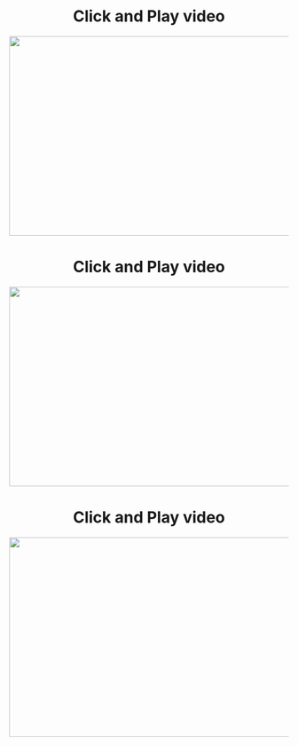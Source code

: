 <h1 align="center">Click and Play video </h1>
<div align="center"><a href="http://www.touchtyping-courses.info/touch-typing-course-cpd-accredited-course/"><img width="634" height="360" src="https://4.bp.blogspot.com/-LWPVqfRoyKk/WjZZIhKSN9I/AAAAAAAAAPc/D6dKF0RVtcMWS6_YncJtavVjvTbju_SFACLcBGAs/s1600/pizap.com15086084824507.jpg"></a></div>
<h1 align="center">Click and Play video </h1>
<div align="center"><a href="http://www.horticulture-courses.info/horticulture-for-beginners-course/"><img width="634" height="360" src="https://3.bp.blogspot.com/-hfxosVbeYlk/WjdK7AbIA9I/AAAAAAAAAQA/OBnvr5xcGRgNIxybsbSHLnPdgUwHgkNewCLcBGAs/s1600/pizap.com146877178995417.jpg"></a></div>
<h1 align="center">Click and Play video </h1>
<div align="center"><a href="http://www.earnmoneyu.com/market-trading-success-forex-software/"><img width="634" height="360" src="https://4.bp.blogspot.com/-trlGZPRqQ4k/WjdKpGB3NYI/AAAAAAAAAP8/PXv6LbIzAj4OLI4Rk62crdbHqc49gXyCACLcBGAs/s1600/pizap.com14707268472362.jpg"></a></div>
